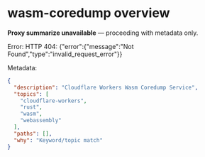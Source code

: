 # wasm-coredump overview

**Proxy summarize unavailable** — proceeding with metadata only.

Error: HTTP 404: {"error":{"message":"Not Found","type":"invalid_request_error"}}

Metadata:
```json
{
  "description": "Cloudflare Workers Wasm Coredump Service",
  "topics": [
    "cloudflare-workers",
    "rust",
    "wasm",
    "webassembly"
  ],
  "paths": [],
  "why": "Keyword/topic match"
}
```